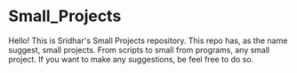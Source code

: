 # Small_Projects
Hello! This is Sridhar's Small Projects repository.
This repo has, as the name suggest, small projects.
From scripts to small from programs, any small project.
If you want to make any suggestions, be feel free to do so.
